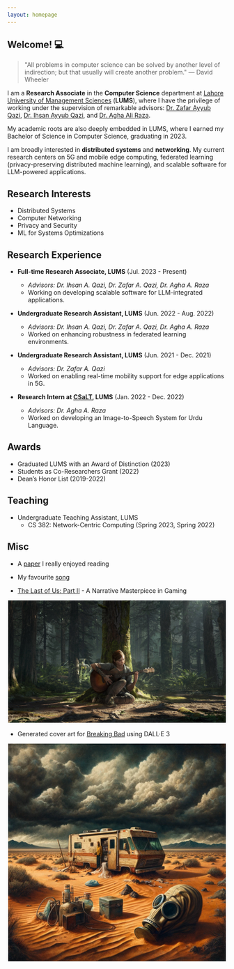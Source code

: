 ```yaml
---
layout: homepage
---
```


## Welcome! 💻

> "All problems in computer science can be solved by another level of indirection; but that usually will create another problem." — David Wheeler

I am a **Research Associate** in the **Computer Science** department at [Lahore University of Management Sciences](https://lums.edu.pk/) (**LUMS**), where I have the privilege of working under the supervision of remarkable advisors: [Dr. Zafar Ayyub Qazi](https://web.lums.edu.pk/~zafar/), [Dr. Ihsan Ayyub Qazi](https://www.ihsanqazi.com/), and [Dr. Agha Ali Raza](https://aghaaliraza.com/). 

My academic roots are also deeply embedded in LUMS, where I earned my Bachelor of Science in Computer Science, graduating in 2023.

I am broadly interested in **distributed systems** and **networking**. My current research centers on 5G and mobile edge computing, federated learning (privacy-preserving distributed machine learning), and scalable software for LLM-powered applications.

## Research Interests

- Distributed Systems
- Computer Networking
- Privacy and Security
- ML for Systems Optimizations

## Research Experience

- **Full-time Research Associate, LUMS** (Jul. 2023 - Present)
    - *Advisors: Dr. Ihsan A. Qazi, Dr. Zafar A. Qazi, Dr. Agha A. Raza*
    - Working on developing scalable software for LLM-integrated applications.

- **Undergraduate Research Assistant, LUMS** (Jun. 2022 - Aug. 2022)
    - *Advisors: Dr. Ihsan A. Qazi, Dr. Zafar A. Qazi, Dr. Agha A. Raza*
    - Worked on enhancing robustness in federated learning environments.

- **Undergraduate Research Assistant, LUMS** (Jun. 2021 - Dec. 2021)
    - *Advisors: Dr. Zafar A. Qazi*
    - Worked on enabling real-time mobility support for edge applications in 5G.

- **Research Intern at [CSaLT](https://www.c-salt.org/), LUMS** (Jan. 2022 - Dec. 2022)
    - *Advisors: Dr. Agha A. Raza*
    - Worked on developing an Image-to-Speech System for Urdu Language.

## Awards

- Graduated LUMS with an Award of Distinction (2023)
- Students as Co-Researchers Grant (2022)
- Dean’s Honor List (2019-2022)

## Teaching

- Undergraduate Teaching Assistant, LUMS
    - CS 382: Network-Centric Computing (Spring 2023, Spring 2022)

## Misc

- A [paper](https://www.usenix.org/legacy/event/atc10/tech/full_papers/Hunt.pdf) I really enjoyed reading

- My favourite [song](https://www.youtube.com/watch?v=tAGnKpE4NCI&ab_channel=Metallica)

- [The Last of Us: Part II](https://www.imdb.com/title/tt6298000/) - A Narrative Masterpiece in Gaming
<p align="center">
<img title="a title" alt="Alt text" src="/assets/img/tlou2.jpg" width=500>
</p>

- Generated cover art for [Breaking Bad](https://www.imdb.com/title/tt0903747/) using DALL·E 3
<p align="center">
<img title="a title" alt="Alt text" src="/assets/img/breakingbad.png" width=500>
</p>
